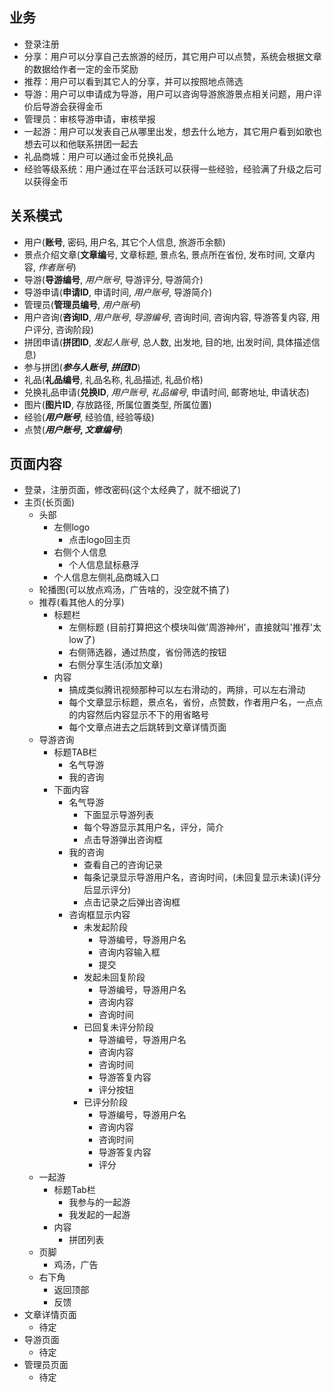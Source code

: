 ## 业务
- 登录注册
- 分享：用户可以分享自己去旅游的经历，其它用户可以点赞，系统会根据文章的数据给作者一定的金币奖励
- 推荐：用户可以看到其它人的分享，并可以按照地点筛选
- 导游：用户可以申请成为导游，用户可以咨询导游旅游景点相关问题，用户评价后导游会获得金币
- 管理员：审核导游申请，审核举报
- 一起游：用户可以发表自己从哪里出发，想去什么地方，其它用户看到如歌也想去可以和他联系拼团一起去
- 礼品商城：用户可以通过金币兑换礼品
- 经验等级系统：用户通过在平台活跃可以获得一些经验，经验满了升级之后可以获得金币

## 关系模式
- 用户(**账号**, 密码, 用户名, 其它个人信息, 旅游币余额)
- 景点介绍文章(**文章编**号, 文章标题, 景点名, 景点所在省份, 发布时间, 文章内容, *作者账号*)
- 导游(**导游编号**, *用户账号*, 导游评分, 导游简介)
- 导游申请(**申请ID**, 申请时间, *用户账号*, 导游简介)
- 管理员(**管理员编号**, *用户账号*)
- 用户咨询(**咨询ID**, *用户账号*, *导游编号*, 咨询时间, 咨询内容, 导游答复内容, 用户评分, 咨询阶段)
- 拼团申请(**拼团ID**, *发起人账号*, 总人数, 出发地, 目的地, 出发时间, 具体描述信息)
- 参与拼团(***参与人账号*, *拼团ID***)
- 礼品(**礼品编号**, 礼品名称, 礼品描述, 礼品价格)
- 兑换礼品申请(**兑换ID**, *用户账号*, *礼品编号*, 申请时间, 邮寄地址, 申请状态)
- 图片(**图片ID**, 存放路径, 所属位置类型, 所属位置)
- 经验(***用户账号***, 经验值, 经验等级)
- 点赞(***用户账号*, *文章编号***)

## 页面内容
- 登录，注册页面，修改密码(这个太经典了，就不细说了)
- 主页(长页面)
  - 头部
    - 左侧logo
      - 点击logo回主页
    - 右侧个人信息
      - 个人信息鼠标悬浮
    - 个人信息左侧礼品商城入口
  - 轮播图(可以放点鸡汤，广告啥的，没空就不搞了) 
  - 推荐(看其他人的分享)
    - 标题栏
      - 左侧标题 (目前打算把这个模块叫做'周游神州'，直接就叫'推荐'太low了)
      - 右侧筛选器，通过热度，省份筛选的按钮
      - 右侧分享生活(添加文章)
    - 内容
      - 搞成类似腾讯视频那种可以左右滑动的，两排，可以左右滑动
	  - 每个文章显示标题，景点名，省份，点赞数，作者用户名，一点点的内容然后内容显示不下的用省略号
      - 每个文章点进去之后跳转到文章详情页面
  - 导游咨询
    - 标题TAB栏
      - 名气导游
      - 我的咨询
	- 下面内容
      - 名气导游
        - 下面显示导游列表
        - 每个导游显示其用户名，评分，简介
        - 点击导游弹出咨询框
      - 我的咨询
        - 查看自己的咨询记录
        - 每条记录显示导游用户名，咨询时间，(未回复显示未读)(评分后显示评分)
        - 点击记录之后弹出咨询框
      - 咨询框显示内容
		- 未发起阶段
          - 导游编号，导游用户名
          - 咨询内容输入框
          - 提交
        - 发起未回复阶段
          - 导游编号，导游用户名
          - 咨询内容
          - 咨询时间
        - 已回复未评分阶段
          - 导游编号，导游用户名
          - 咨询内容
          - 咨询时间
          - 导游答复内容
          - 评分按钮
        - 已评分阶段
          - 导游编号，导游用户名
          - 咨询内容
          - 咨询时间
          - 导游答复内容
          - 评分
  - 一起游
    - 标题Tab栏
	  - 我参与的一起游
      - 我发起的一起游
    - 内容
      - 拼团列表
  - 页脚
    - 鸡汤，广告
  - 右下角
    - 返回顶部
    - 反馈
- 文章详情页面
  - 待定
- 导游页面
  - 待定
- 管理员页面
  - 待定
